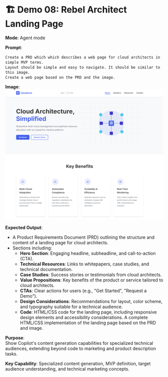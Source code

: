 # 🏗️ Demo 08: Rebel Architect Landing Page

**Mode**: Agent mode

**Prompt**:
```
Create a PRD which which describes a web page for cloud architects in simple MVP terms.
Layout should be simple and easy to navigate. It should be similar to this image.
Create a web page based on the PRD and the image.
```

**Image**:
![Force Vision](./assets/csa-ui-mvp.png)

**Expected Output**:
- A Product Requirements Document (PRD) outlining the structure and content of a landing page for cloud architects.
- Sections including:
  - **Hero Section**: Engaging headline, subheadline, and call-to-action (CTA).
  - **Technical Resources**: Links to whitepapers, case studies, and technical documentation.
  - **Case Studies**: Success stories or testimonials from cloud architects.
  - **Value Propositions**: Key benefits of the product or service tailored to cloud architects.
  - **CTAs**: Clear actions for users (e.g., "Get Started", "Request a Demo").
  - **Design Considerations**: Recommendations for layout, color scheme, and typography suitable for a technical audience.
  - **Code**: HTML/CSS code for the landing page, including responsive design elements and accessibility considerations. A complete HTML/CSS implementation of the landing page based on the PRD and image.

**Purpose**:  
Show Copilot's content generation capabilities for specialized technical audiences, extending beyond code to marketing and product description tasks.

**Key Capability**: Specialized content generation, MVP definition, target audience understanding, and technical marketing concepts.
